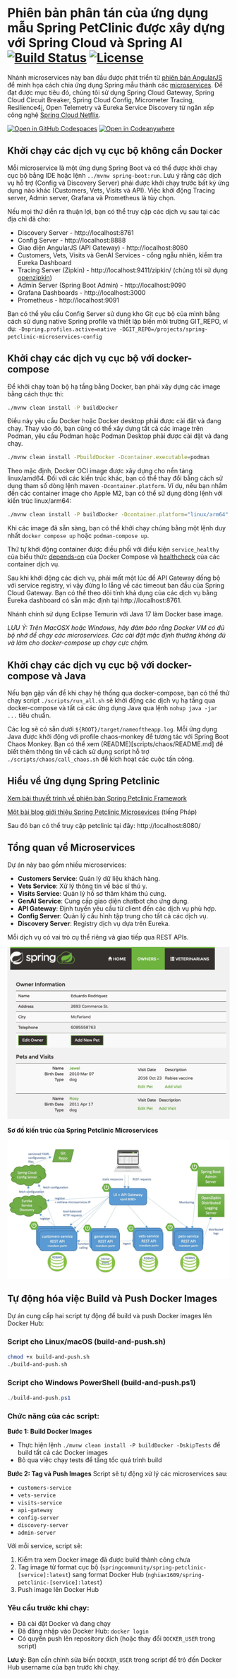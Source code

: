 # Phiên bản phân tán của ứng dụng mẫu Spring PetClinic được xây dựng với Spring Cloud và Spring AI [![Build Status](https://github.com/spring-petclinic/spring-petclinic-microservices/actions/workflows/maven-build.yml/badge.svg)](https://github.com/spring-petclinic/spring-petclinic-microservices/actions/workflows/maven-build.yml) [![License](https://img.shields.io/badge/License-Apache%202.0-blue.svg)](https://opensource.org/licenses/Apache-2.0)

Nhánh microservices này ban đầu được phát triển từ [phiên bản AngularJS](https://github.com/spring-petclinic/spring-petclinic-angular1) để minh họa cách chia ứng dụng Spring mẫu thành các [microservices](http://www.martinfowler.com/articles/microservices.html). Để đạt được mục tiêu đó, chúng tôi sử dụng Spring Cloud Gateway, Spring Cloud Circuit Breaker, Spring Cloud Config, Micrometer Tracing, Resilience4j, Open Telemetry và Eureka Service Discovery từ ngăn xếp công nghệ [Spring Cloud Netflix](https://github.com/spring-cloud/spring-cloud-netflix).

[![Open in GitHub Codespaces](https://github.com/codespaces/badge.svg)](https://codespaces.new/spring-petclinic/spring-petclinic-microservices)
[![Open in Codeanywhere](https://codeanywhere.com/img/open-in-codeanywhere-btn.svg)](https://app.codeanywhere.com/#https://github.com/spring-petclinic/spring-petclinic-microservices)

## Khởi chạy các dịch vụ cục bộ không cần Docker

Mỗi microservice là một ứng dụng Spring Boot và có thể được khởi chạy cục bộ bằng IDE hoặc lệnh `../mvnw spring-boot:run`. Lưu ý rằng các dịch vụ hỗ trợ (Config và Discovery Server) phải được khởi chạy trước bất kỳ ứng dụng nào khác (Customers, Vets, Visits và API). Việc khởi động Tracing server, Admin server, Grafana và Prometheus là tùy chọn.

Nếu mọi thứ diễn ra thuận lợi, bạn có thể truy cập các dịch vụ sau tại các địa chỉ đã cho:

* Discovery Server - http://localhost:8761
* Config Server - http://localhost:8888
* Giao diện AngularJS (API Gateway) - http://localhost:8080
* Customers, Vets, Visits và GenAI Services - cổng ngẫu nhiên, kiểm tra Eureka Dashboard
* Tracing Server (Zipkin) - http://localhost:9411/zipkin/ (chúng tôi sử dụng [openzipkin](https://github.com/openzipkin/zipkin/tree/main/zipkin-server))
* Admin Server (Spring Boot Admin) - http://localhost:9090
* Grafana Dashboards - http://localhost:3000
* Prometheus - http://localhost:9091

Bạn có thể yêu cầu Config Server sử dụng kho Git cục bộ của mình bằng cách sử dụng native Spring profile và thiết lập biến môi trường GIT_REPO, ví dụ:
`-Dspring.profiles.active=native -DGIT_REPO=/projects/spring-petclinic-microservices-config`

## Khởi chạy các dịch vụ cục bộ với docker-compose

Để khởi chạy toàn bộ hạ tầng bằng Docker, bạn phải xây dựng các image bằng cách thực thi:
```bash
./mvnw clean install -P buildDocker
```

Điều này yêu cầu Docker hoặc Docker desktop phải được cài đặt và đang chạy. Thay vào đó, bạn cũng có thể xây dựng tất cả các image trên Podman, yêu cầu Podman hoặc Podman Desktop phải được cài đặt và đang chạy.

```bash
./mvnw clean install -PbuildDocker -Dcontainer.executable=podman
```

Theo mặc định, Docker OCI image được xây dựng cho nền tảng linux/amd64. Đối với các kiến trúc khác, bạn có thể thay đổi bằng cách sử dụng tham số dòng lệnh maven `-Dcontainer.platform`. Ví dụ, nếu bạn nhắm đến các container image cho Apple M2, bạn có thể sử dụng dòng lệnh với kiến trúc linux/arm64:

```bash
./mvnw clean install -P buildDocker -Dcontainer.platform="linux/arm64"
```

Khi các image đã sẵn sàng, bạn có thể khởi chạy chúng bằng một lệnh duy nhất `docker compose up` hoặc `podman-compose up`.

Thứ tự khởi động container được điều phối với điều kiện `service_healthy` của biểu thức [depends-on](https://github.com/compose-spec/compose-spec/blob/main/spec.md#depends_on) của Docker Compose và [healthcheck](https://github.com/compose-spec/compose-spec/blob/main/spec.md#healthcheck) của các container dịch vụ.

Sau khi khởi động các dịch vụ, phải mất một lúc để API Gateway đồng bộ với service registry, vì vậy đừng lo lắng về các timeout ban đầu của Spring Cloud Gateway. Bạn có thể theo dõi tính khả dụng của các dịch vụ bằng Eureka dashboard có sẵn mặc định tại http://localhost:8761.

Nhánh chính sử dụng Eclipse Temurin với Java 17 làm Docker base image.

*LƯU Ý: Trên MacOSX hoặc Windows, hãy đảm bảo rằng Docker VM có đủ bộ nhớ để chạy các microservices. Các cài đặt mặc định thường không đủ và làm cho docker-compose up chạy cực chậm.*

## Khởi chạy các dịch vụ cục bộ với docker-compose và Java

Nếu bạn gặp vấn đề khi chạy hệ thống qua docker-compose, bạn có thể thử chạy script `./scripts/run_all.sh` sẽ khởi động các dịch vụ hạ tầng qua docker-compose và tất cả các ứng dụng Java qua lệnh `nohup java -jar ...` tiêu chuẩn.

Các log sẽ có sẵn dưới `${ROOT}/target/nameoftheapp.log`. Mỗi ứng dụng Java được khởi động với profile chaos-monkey để tương tác với Spring Boot Chaos Monkey. Bạn có thể xem (README)[scripts/chaos/README.md] để biết thêm thông tin về cách sử dụng script hỗ trợ `./scripts/chaos/call_chaos.sh` để kích hoạt các cuộc tấn công.

## Hiểu về ứng dụng Spring Petclinic

[Xem bài thuyết trình về phiên bản Spring Petclinic Framework](http://fr.slideshare.net/AntoineRey/spring-framework-petclinic-sample-application)

[Một bài blog giới thiệu Spring Petclinic Microsevices](http://javaetmoi.com/2018/10/architecture-microservices-avec-spring-cloud/) (tiếng Pháp)

Sau đó bạn có thể truy cập petclinic tại đây: http://localhost:8080/

## Tổng quan về Microservices

Dự án này bao gồm nhiều microservices:

- **Customers Service**: Quản lý dữ liệu khách hàng.
- **Vets Service**: Xử lý thông tin về bác sĩ thú y.
- **Visits Service**: Quản lý hồ sơ thăm khám thú cưng.
- **GenAI Service**: Cung cấp giao diện chatbot cho ứng dụng.
- **API Gateway**: Định tuyến yêu cầu từ client đến các dịch vụ phù hợp.
- **Config Server**: Quản lý cấu hình tập trung cho tất cả các dịch vụ.
- **Discovery Server**: Registry dịch vụ dựa trên Eureka.

Mỗi dịch vụ có vai trò cụ thể riêng và giao tiếp qua REST APIs.

![Spring Petclinic Microservices screenshot](docs/application-screenshot.png)

**Sơ đồ kiến trúc của Spring Petclinic Microservices**

![Spring Petclinic Microservices architecture](docs/microservices-architecture-diagram.jpg)

## Tự động hóa việc Build và Push Docker Images

Dự án cung cấp hai script tự động để build và push Docker images lên Docker Hub:

### Script cho Linux/macOS (build-and-push.sh)

```bash
chmod +x build-and-push.sh
./build-and-push.sh
```

### Script cho Windows PowerShell (build-and-push.ps1)

```powershell
./build-and-push.ps1
```

### Chức năng của các script:

**Bước 1: Build Docker Images**
- Thực hiện lệnh `./mvnw clean install -P buildDocker -DskipTests` để build tất cả các Docker images
- Bỏ qua việc chạy tests để tăng tốc quá trình build

**Bước 2: Tag và Push Images**
Script sẽ tự động xử lý các microservices sau:
- `customers-service`
- `vets-service` 
- `visits-service`
- `api-gateway`
- `config-server`
- `discovery-server`
- `admin-server`

Với mỗi service, script sẽ:
1. Kiểm tra xem Docker image đã được build thành công chưa
2. Tag image từ format cục bộ (`springcommunity/spring-petclinic-[service]:latest`) sang format Docker Hub (`nghiax1609/spring-petclinic-[service]:latest`)
3. Push image lên Docker Hub

### Yêu cầu trước khi chạy:
- Đã cài đặt Docker và đang chạy
- Đã đăng nhập vào Docker Hub: `docker login`
- Có quyền push lên repository đích (hoặc thay đổi `DOCKER_USER` trong script)

**Lưu ý:** Bạn cần chỉnh sửa biến `DOCKER_USER` trong script để trỏ đến Docker Hub username của bạn trước khi chạy.